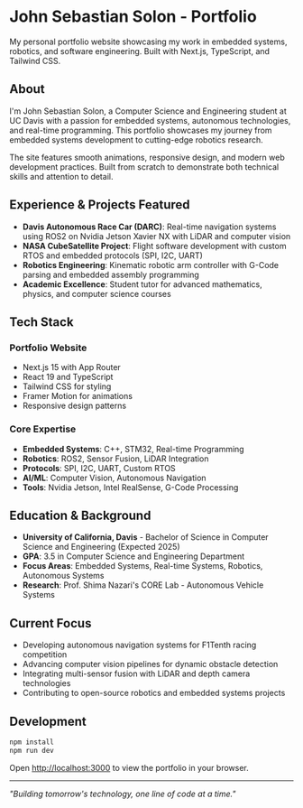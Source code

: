 # John Sebastian Solon - Portfolio

My personal portfolio website showcasing my work in embedded systems, robotics, and software engineering. Built with Next.js, TypeScript, and Tailwind CSS.

## About

I'm John Sebastian Solon, a Computer Science and Engineering student at UC Davis with a passion for embedded systems, autonomous technologies, and real-time programming. This portfolio showcases my journey from embedded systems development to cutting-edge robotics research.

The site features smooth animations, responsive design, and modern web development practices. Built from scratch to demonstrate both technical skills and attention to detail.

## Experience & Projects Featured

- **Davis Autonomous Race Car (DARC)**: Real-time navigation systems using ROS2 on Nvidia Jetson Xavier NX with LiDAR and computer vision
- **NASA CubeSatellite Project**: Flight software development with custom RTOS and embedded protocols (SPI, I2C, UART)
- **Robotics Engineering**: Kinematic robotic arm controller with G-Code parsing and embedded assembly programming
- **Academic Excellence**: Student tutor for advanced mathematics, physics, and computer science courses

## Tech Stack

### Portfolio Website
- Next.js 15 with App Router
- React 19 and TypeScript
- Tailwind CSS for styling
- Framer Motion for animations
- Responsive design patterns

### Core Expertise
- **Embedded Systems**: C++, STM32, Real-time Programming
- **Robotics**: ROS2, Sensor Fusion, LiDAR Integration
- **Protocols**: SPI, I2C, UART, Custom RTOS
- **AI/ML**: Computer Vision, Autonomous Navigation
- **Tools**: Nvidia Jetson, Intel RealSense, G-Code Processing

## Education & Background

- **University of California, Davis** - Bachelor of Science in Computer Science and Engineering (Expected 2025)
- **GPA**: 3.5 in Computer Science and Engineering Department
- **Focus Areas**: Embedded Systems, Real-time Systems, Robotics, Autonomous Systems
- **Research**: Prof. Shima Nazari's CORE Lab - Autonomous Vehicle Systems

## Current Focus

- Developing autonomous navigation systems for F1Tenth racing competition
- Advancing computer vision pipelines for dynamic obstacle detection
- Integrating multi-sensor fusion with LiDAR and depth camera technologies
- Contributing to open-source robotics and embedded systems projects

## Development

```bash
npm install
npm run dev
```

Open [http://localhost:3000](http://localhost:3000) to view the portfolio in your browser.

---

*"Building tomorrow's technology, one line of code at a time."*